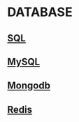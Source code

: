 # DATABASE

## [SQL](SQL/SQL.md)
  
## [MySQL](MySQL/MySQL.md)  
## [Mongodb](Mongo/Mongo.md)  

## [Redis](Redis/Redis.md)
